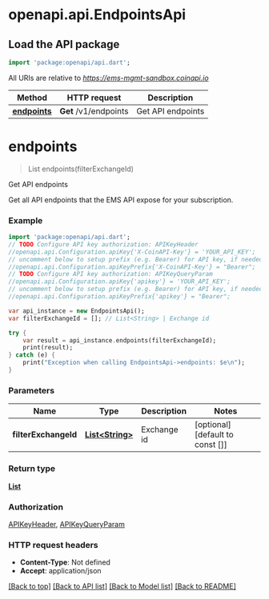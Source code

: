 # openapi.api.EndpointsApi

## Load the API package
```dart
import 'package:openapi/api.dart';
```

All URIs are relative to *https://ems-mgmt-sandbox.coinapi.io*

Method | HTTP request | Description
------------- | ------------- | -------------
[**endpoints**](EndpointsApi.md#endpoints) | **Get** /v1/endpoints | Get API endpoints


# **endpoints**
> List<AccountEndpoint> endpoints(filterExchangeId)

Get API endpoints

Get all API endpoints that the EMS API expose for your subscription.

### Example
```dart
import 'package:openapi/api.dart';
// TODO Configure API key authorization: APIKeyHeader
//openapi.api.Configuration.apiKey{'X-CoinAPI-Key'} = 'YOUR_API_KEY';
// uncomment below to setup prefix (e.g. Bearer) for API key, if needed
//openapi.api.Configuration.apiKeyPrefix{'X-CoinAPI-Key'} = "Bearer";
// TODO Configure API key authorization: APIKeyQueryParam
//openapi.api.Configuration.apiKey{'apikey'} = 'YOUR_API_KEY';
// uncomment below to setup prefix (e.g. Bearer) for API key, if needed
//openapi.api.Configuration.apiKeyPrefix{'apikey'} = "Bearer";

var api_instance = new EndpointsApi();
var filterExchangeId = []; // List<String> | Exchange id

try {
    var result = api_instance.endpoints(filterExchangeId);
    print(result);
} catch (e) {
    print("Exception when calling EndpointsApi->endpoints: $e\n");
}
```

### Parameters

Name | Type | Description  | Notes
------------- | ------------- | ------------- | -------------
 **filterExchangeId** | [**List&lt;String&gt;**](String.md)| Exchange id | [optional] [default to const []]

### Return type

[**List<AccountEndpoint>**](AccountEndpoint.md)

### Authorization

[APIKeyHeader](../README.md#APIKeyHeader), [APIKeyQueryParam](../README.md#APIKeyQueryParam)

### HTTP request headers

 - **Content-Type**: Not defined
 - **Accept**: application/json

[[Back to top]](#) [[Back to API list]](../README.md#documentation-for-api-endpoints) [[Back to Model list]](../README.md#documentation-for-models) [[Back to README]](../README.md)

